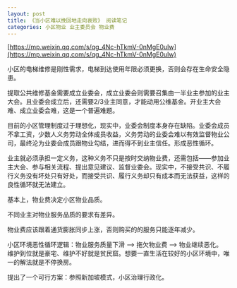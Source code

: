 ```yaml
---
layout: post
title: 《当小区难以挽回地走向衰败》 阅读笔记
categories: 小区物业 业主委员会 物业费
---
```


[https://mp.weixin.qq.com/s/qg_4Nc-hTkmV-0nMgE0uIw](https://mp.weixin.qq.com/s/qg_4Nc-hTkmV-0nMgE0uIw)

小区的电梯维修是刚性需求，电梯到达使用年限必须更换，否则会存在生命安全隐患。

提取公共维修基金需要成立业委会，成立业委会则需要召集由一半业主参加的业主大会。且业委会成立后，还需要2/3业主同意，才能动用公维基金。开业主大会难、成立业委会难，这是一个普遍难题。

目前的小区管理制度过于理想化，现实中，业委会制度本身存在缺陷。业委会成员不拿工资，少数人义务劳动全体成员收益，义务劳动的业委会难以有效监督物业公司，最终沦为业委会成员跟物业勾结，进而得不到业主信任。形成恶性循环。

业主就必须承担一定义务，这种义务不只是按时交纳物业费，还需包括——参加业主大会、参与相关流程、提出意见建议、监督业委会。现实中，不接受共识、不履行义务没有坏处只有好处，而接受共识、履行义务却只有成本而无法获益，这样的良性循环就无法建立。

基本上，物业费决定小区物业品质。

不同业主对物业服务品质的要求有差异。

物业费应该跟着通货膨胀同步上涨，否则购买的的服务只能逐年减少。

小区环境恶性循环逻辑：物业服务质量下滑 —> 拖欠物业费 —> 物业继续恶化。 维护到位就是豪宅、维护不好就是贫民窟。想要一直生活在较好的小区环境中，唯一的解法就是不停换房。

提出了一个可行方案：参照新加坡模式，小区治理行政化。
